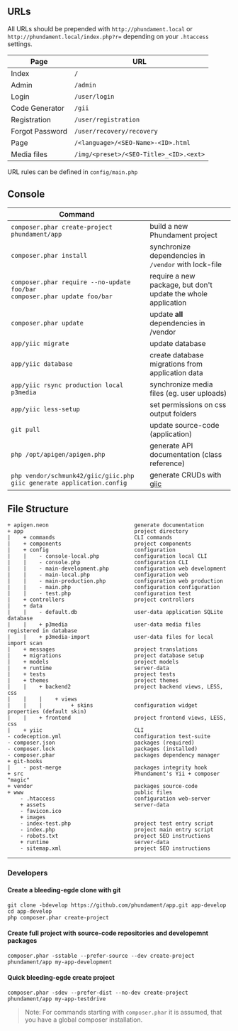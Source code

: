 URLs
----

All URLs should be prepended with `http://phundament.local` or `http://phundament.local/index.php?r=` depending on your `.htaccess` settings.

| Page | URL |
| --- | --- |
| Index | `/` |
| Admin | `/admin` |
| Login | `/user/login` |
| Code Generator | `/gii` |
| Registration | `/user/registration` |
| Forgot Password | `/user/recovery/recovery` |
| Page | `/<language>/<SEO-Name>-<ID>.html` |
| Media files | `/img/<preset>/<SEO-Title>_<ID>.<ext>` |

URL rules can be defined in `config/main.php`

Console
-------

| Command |  |
| ------- | --- |
| `composer.phar create-project phundament/app` | build a new Phundament project
| `composer.phar install` | synchronize dependencies in `/vendor` with lock-file
| `composer.phar require --no-update foo/bar` <br/> `composer.phar update foo/bar` | require a new package, but don't update the whole application
| `composer.phar update` | update **all** dependencies in /vendor
| `app/yiic migrate` | update database
| `app/yiic database` | create database migrations from application data
| `app/yiic rsync production local p3media` | synchronize media files (eg. user uploads)
| `app/yiic less-setup` | set permissions on css output folders
| `git pull` | update source-code (application)
| `php /opt/apigen/apigen.php` | generate API documentation (class reference)
| `php vendor/schmunk42/giic/giic.php giic generate application.config` | generate CRUDs with [giic](https://github.com/schmunk42/giic)


File Structure
--------------

```text
+ apigen.neon                           generate documentation
+ app                                   project directory
|    + commands                         CLI commands
|    + components                       project components
|    + config                           configuration
|    |    - console-local.php           configuration local CLI
|    |    - console.php                 configuration CLI 
|    |    - main-development.php        configuration web development 
|    |    - main-local.php              configuration web 
|    |    - main-production.php         configuration web production
|    |    - main.php                    configuration configuration
|    |    - test.php                    configuration test 
|    + controllers                      project controllers
|    + data
|    |    - default.db                  user-data application SQLite database
|    |    + p3media                     user-data media files registered in database
|    |    + p3media-import              user-data files for local import scan
|    + messages                         project translations
|    + migrations                       project database setup
|    + models                           project models
|    + runtime                          server-data
|    + tests                            project tests
|    + themes                           project themes
|    |    + backend2                    project backend views, LESS, css
|    |    |    + views                  
|    |    |         + skins             configuration widget properties (default skin)
|    |    + frontend                    project frontend views, LESS, css
|    + yiic                             CLI
- codeception.yml                       configuration test-suite
- composer.json                         packages (required)
- composer.lock                         packages (installed)
- composer.phar                         packages dependency manager
+ git-hooks
|    - post-merge                       packages integrity hook
+ src                                   Phundament's Yii + composer "magic"
+ vendor                                packages source-code
+ www                                   public files
    - .htaccess                         configuration web-server
    + assets                            server-data
    - favicon.ico
    + images        
    - index-test.php                    project test entry script
    - index.php                         project main entry script
    - robots.txt                        project SEO instructions
    + runtime                           server-data
    - sitemap.xml                       project SEO instructions
```


---

### Developers

#### Create a bleeding-egde clone with git
```
git clone -bdevelop https://github.com/phundament/app.git app-develop
cd app-develop
php composer.phar create-project
```

#### Create full project with source-code repositories and developemnt packages
`composer.phar -sstable --prefer-source --dev create-project phundament/app my-app-development`

#### Quick bleeding-egde create project
`composer.phar -sdev --prefer-dist --no-dev create-project phundament/app my-app-testdrive`

>Note: For commands starting with `composer.phar` it is assumed, that you have a global composer installation.
